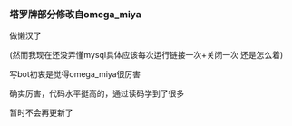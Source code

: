 ### 塔罗牌部分修改自omega_miya

做懒汉了

(然而我现在还没弄懂mysql具体应该每次运行链接一次+关闭一次 还是怎么着)

写bot初衷是觉得omega_miya很厉害

确实厉害，代码水平挺高的，通过读码学到了很多

暂时不会再更新了